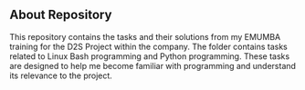 ##  About Repository


This repository contains the tasks and their solutions from my EMUMBA training for the D2S Project within the company. The folder contains tasks related to Linux Bash programming and Python programming. These tasks are designed to help me become familiar with programming and understand its relevance to the project.

